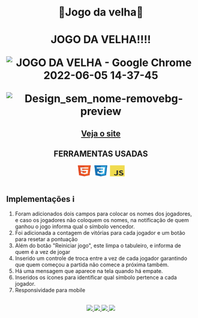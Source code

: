 # <div align="center">📌Jogo da velha📌 </div>
<h1 align="center">JOGO DA VELHA!!!!

![JOGO DA VELHA - Google Chrome 2022-06-05 14-37-45](https://user-images.githubusercontent.com/97768716/172063730-3ef7364f-9630-41fe-97e8-91bab023f39d.gif)

  
  ![Design_sem_nome-removebg-preview](https://user-images.githubusercontent.com/97768716/172063823-e6df07ee-fd82-498b-8e4d-92a07c5e45f2.png)


<h2 align="center">
  <a href="https://gabrielsousaf.github.io/Tic-Tac-Toe/" target="_blank"> Veja o site </a>
</h2>
  


<h2 align="center"> FERRAMENTAS USADAS </h2>
 

<div align="center" style="display: inline_block">
  <img align="center" alt="Rafa-HTML" height="30" width="40" src="https://raw.githubusercontent.com/devicons/devicon/master/icons/html5/html5-original.svg">
  <img align="center" alt="Rafa-CSS" height="30" width="40" src="https://raw.githubusercontent.com/devicons/devicon/master/icons/css3/css3-original.svg">
  <img align="center" alt="Rafa-JS" height="30" width="40" src="https://raw.githubusercontent.com/devicons/devicon/master/icons/javascript/javascript-original.svg">
 
</div>
<br>
  
  ## Implementações :information_source:
1. Foram adicionados dois campos para colocar os nomes dos jogadores, e caso os jogadores não coloquem os nomes, na notificação de quem ganhou o jogo informa qual o símbolo vencedor.
2. Foi adicionada a contagem de vitórias para cada jogador e um botão para resetar a pontuação
3. Além do botão "Reiniciar jogo", este limpa o tabuleiro, e informa de quem é a vez de jogar
4. Inserido um controle de troca entre a vez de cada jogador garantindo que quem começou a partida não comece a próxima também.
5. Há uma mensagem que aparece na tela quando há empate.
6. Inseridos os ícones para identificar qual símbolo pertence a cada jogador.
7. Responsividade para mobile

<div align="center" style="display:inline_block"> <br> 
  
  
  <a href="https://www.instagram.com/gabriel_furtado2002/" target="_blank">
    <img src="https://img.shields.io/badge/-Instagram-%23E4405F?style=for-the-badge&logo=instagram&logoColor=white" 
  </a>
 	
 <a href="https://discord.gg/wagxzStdcR" target="_blank">
   <img src="https://img.shields.io/badge/Discord-7289DA?style=for-the-badge&logo=discord&logoColor=white" 
  </a>
  
  <a href = "mailto:gs294860@gmail.com" target="_blank">
    <img src="https://img.shields.io/badge/-Gmail-%23333?style=for-the-badge&logo=gmail&logoColor=white" 
  </a>
  
  <a href="https://www.linkedin.com/in/gabriel-furtado-847aa7225/" target="_blank">
    <img src="https://img.shields.io/badge/-LinkedIn-%230077B5?style=for-the-badge&logo=linkedin&logoColor=white">
  </a> 
  
  </div>



